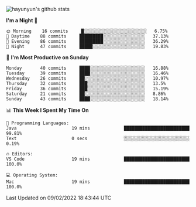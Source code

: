 
![hayunyun's github stats](https://github-readme-stats.vercel.app/api?username=hayunyun&show_icons=true)


<!--START_SECTION:waka-->
**I'm a Night 🦉** 

```text
🌞 Morning    16 commits     █░░░░░░░░░░░░░░░░░░░░░░░░   6.75% 
🌆 Daytime    88 commits     █████████░░░░░░░░░░░░░░░░   37.13% 
🌃 Evening    86 commits     █████████░░░░░░░░░░░░░░░░   36.29% 
🌙 Night      47 commits     █████░░░░░░░░░░░░░░░░░░░░   19.83%

```
📅 **I'm Most Productive on Sunday** 

```text
Monday       40 commits     ████░░░░░░░░░░░░░░░░░░░░░   16.88% 
Tuesday      39 commits     ████░░░░░░░░░░░░░░░░░░░░░   16.46% 
Wednesday    26 commits     ██░░░░░░░░░░░░░░░░░░░░░░░   10.97% 
Thursday     32 commits     ███░░░░░░░░░░░░░░░░░░░░░░   13.5% 
Friday       36 commits     ███░░░░░░░░░░░░░░░░░░░░░░   15.19% 
Saturday     21 commits     ██░░░░░░░░░░░░░░░░░░░░░░░   8.86% 
Sunday       43 commits     ████░░░░░░░░░░░░░░░░░░░░░   18.14%

```


📊 **This Week I Spent My Time On** 

```text
💬 Programming Languages: 
Java                     19 mins             █████████████████████████   99.81% 
Text                     0 secs              ░░░░░░░░░░░░░░░░░░░░░░░░░   0.19%

🔥 Editors: 
VS Code                  19 mins             █████████████████████████   100.0%

💻 Operating System: 
Mac                      19 mins             █████████████████████████   100.0%

```


 Last Updated on 09/02/2022 18:43:44 UTC
<!--END_SECTION:waka-->

<!--
**hayunyun/hayunyun** is a ✨ _special_ ✨ repository because its `README.md` (this file) appears on your GitHub profile.

Here are some ideas to get you started:

- 🔭 I’m currently working on ...
- 🌱 I’m currently learning ...
- 👯 I’m looking to collaborate on ...
- 🤔 I’m looking for help with ...
- 💬 Ask me about ...
- 📫 How to reach me: ...
- 😄 Pronouns: ...
- ⚡ Fun fact: ...
-->
